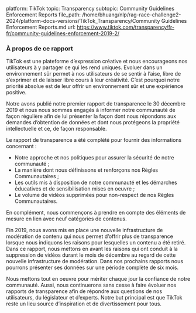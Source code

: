platform: TikTok
topic: Transparency
subtopic: Community Guidelines Enforcement Reports
file_path: /home/bhuang/nlp/rag-race-challenge2-2024/platform-docs-versions/TikTok_Transparency/Community Guidelines Enforcement Reports.md
url: https://www.tiktok.com/transparency/fr-fr/community-guidelines-enforcement-2019-2/


### À propos de ce rapport

TikTok est une plateforme d’expression créative et nous encourageons nos utilisateurs à y partager ce qui les rend uniques. Evoluer dans un environnement sûr permet à nos utilisateurs de se sentir à l’aise, libre de s’exprimer et de laisser libre cours à leur créativité. C’est pourquoi notre priorité absolue est de leur offrir un environnement sûr et une expérience positive.

Notre avons publié notre premier rapport de transparence le 30 décembre 2019 et nous nous sommes engagés à informer notre communauté de façon régulière afin de lui présenter la façon dont nous répondons aux demandes d’obtention de données et dont nous protégeons la propriété intellectuelle et ce, de façon responsable.

Le rapport de transparence a été complété pour fournir des informations concernant :

* Notre approche et nos politiques pour assurer la sécurité de notre communauté ;
* La manière dont nous définissons et renforçons nos Règles Communautaires ;
* Les outils mis à disposition de notre communauté et les démarches éducatives et de sensibilisation mises en oeuvre ;
* Le volume de vidéos supprimées pour non-respect de nos Règles Communautaires.

En complément, nous commençons à prendre en compte des éléments de mesure en lien avec neuf catégories de contenus.

Fin 2019, nous avons mis en place une nouvelle infrastructure de modération de contenu qui nous permet d’offrir plus de transparence lorsque nous indiquons les raisons pour lesquelles un contenu a été retiré. Dans ce rapport, nous mettons en avant les raisons qui ont conduit à la suppression de vidéos durant le mois de décembre au regard de cette nouvelle infrastructure de modération. Dans nos prochains rapports nous pourrons présenter ses données sur une période complète de six mois.

Nous mettons tout en oeuvre pour mériter chaque jour la confiance de notre communauté. Aussi, nous continuerons sans cesse à faire évoluer nos rapports de transparence afin de répondre aux questions de nos utilisateurs, du législateur et d’experts. Notre but principal est que TikTok reste un lieu source d’inspiration et de divertissement pour tous.